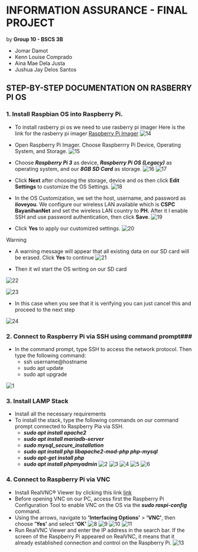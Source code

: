 # INFORMATION ASSURANCE - FINAL PROJECT
by **Group 10 - BSCS 3B**
- Jomar Damot
- Kenn Louise Comprado
- Aina Mae Dela Justa
- Jushua Jay Delos Santos

## STEP-BY-STEP DOCUMENTATION ON RASBERRY PI OS



### 1. Install Raspbian OS into Raspberry Pi. ###

 - To install rasberry pi os we need to use rasberry pi imager
 Here is the link for the rasberry pi imager [Raspberry Pi Imager](https://www.raspberrypi.com/software/)
 ![14](https://github.com/Jommmmmmm/jo/blob/main/14.png)

 - Open Raspberry Pi Imager. Choose Raspberrry Pi Device, Operating System, and Storage.
 ![15](https://github.com/Jommmmmmm/jo/blob/main/15.png)

 - Choose **_Raspberry Pi 3_** as device, **_Raspberry Pi OS (Legacy)_** as operating system, and our **_8GB SD Card_** as storage.
 ![16](https://github.com/Jommmmmmm/jo/blob/main/16.png)
 ![17](https://github.com/Jommmmmmm/jo/blob/main/17.png)

 -  Click **Next** after choosing the storage, device and os then click **Edit Settings** to customize the OS Settings.
 ![18](https://github.com/Jommmmmmm/jo/blob/main/18.png)

 - In the OS Customization, we set the host, username, and password as **iloveyou**. We configure our wireless LAN available which is **CSPC BayanihanNet** and set the wireless LAN   country to **PH.** After it I enable SSH and use password authentication, then click **Save**.
 ![19](https://github.com/Jommmmmmm/jo/blob/main/19.png)

 - Click **Yes** to apply our customized settings.
   ![20](https://github.com/Jommmmmmm/jo/blob/main/20.png)

 > [!WARNING]
 - A warning message will appear that all existing data on our SD card will be erased. Click **Yes** to continue
  ![21](https://github.com/Jommmmmmm/jo/blob/main/21.png)

 - Then it wil start the OS writing on our SD card 

![22](https://github.com/Jommmmmmm/jo/blob/main/22.png)

![23](https://github.com/Jommmmmmm/jo/blob/main/23.png)

 - In this case when you see that it is verifying you can just cancel this and proceed to the next step
  
![24](https://github.com/Jommmmmmm/jo/blob/main/24.png)

### 2. Connect to Raspberry Pi via SSH using command prompt###
 - In the command prompt, type SSH to access the network protocol. Then type the following command:
   - ssh username@hostname
   - sudo apt update
   - sudo apt upgrade
     
 ![1](https://github.com/Jommmmmmm/jo/blob/main/1.png)

### 3. Install LAMP Stack
 - Install all the necessary requirements
 - To install the stack, type the following commands on our command prompt connected to Raspberry Pia via SSH.
   + **_sudo apt install apache2_**
   + **_sudo apt install mariadb-server_**
   + **_sudo mysql_secure_installation_**
   + **_sudo apt install php libapache2-mod-php php-mysql_**
   + **_sudo apt-get install php_**
   + **_sudo apt install phpmyadmin_**
     ![2](https://github.com/Jommmmmmm/jo/blob/main/2.png)
     ![3](https://github.com/Jommmmmmm/jo/blob/main/3.png)
     ![4](https://github.com/Jommmmmmm/jo/blob/main/4.png)
     ![5](https://github.com/Jommmmmmm/jo/blob/main/5.png)
     ![6](https://github.com/Jommmmmmm/jo/blob/main/6.png)
     

### 4. Connect to Raspberry Pi via VNC
 - Install RealVNC® Viewer by clicking this link [link](https://www.realvnc.com/en/connect/download/viewer/)
 - Before opening VNC on our PC, access first the Raspberry Pi Configuration Tool to enable VNC on the OS via the **_sudo raspi-config_** command.
 - Using the arrows, navigate to **'Interfacing Options'** > **'VNC'**, then choose **'Yes'** and select **'OK'** 
    ![8](https://github.com/Jommmmmmm/jo/blob/main/8.png)
    ![9](https://github.com/Jommmmmmm/jo/blob/main/9.png)
    ![10](https://github.com/Jommmmmmm/jo/blob/main/10.png)
    ![11](https://github.com/Jommmmmmm/jo/blob/main/11.png)
- Run RealVNC Viewer and enter the IP address in the search bar. If the screen of the Raspberry Pi appeared on RealVNC, it means that it already established connection and control on the Raspberry Pi. 
   ![13](https://github.com/Jommmmmmm/jo/blob/main/13.png)
